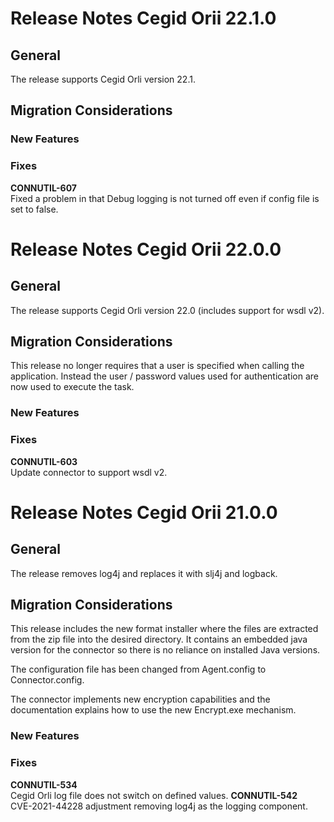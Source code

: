 # Release Notes Cegid Orii 22.1.0

## General

The release supports Cegid Orli version 22.1.

## Migration Considerations

### New Features

### Fixes

**CONNUTIL-607**    
                    Fixed a problem in that Debug logging is not turned off even if config file is set to false.

# Release Notes Cegid Orii 22.0.0

## General

The release supports Cegid Orli version 22.0 (includes support for wsdl v2).

## Migration Considerations

This release no longer requires that a user is specified when calling the application. Instead the user / password values 
used for authentication are now used to execute the task. 

### New Features

### Fixes

**CONNUTIL-603**    
                    Update connector to support wsdl v2.

# Release Notes Cegid Orii 21.0.0

## General

The release removes log4j and replaces it with slj4j and logback.

## Migration Considerations

This release includes the new format installer where the files are extracted from the zip file into the desired directory. 
It contains an embedded java version for the connector so there is no reliance on installed Java versions.

The configuration file has been changed from Agent.config to Connector.config.

The connector implements new encryption capabilities and the documentation explains how to use the new Encrypt.exe mechanism.

### New Features

### Fixes

**CONNUTIL-534**    
                    Cegid Orli log file does not switch on defined values.
**CONNUTIL-542**    
                    CVE-2021-44228 adjustment removing log4j as the logging component.
			